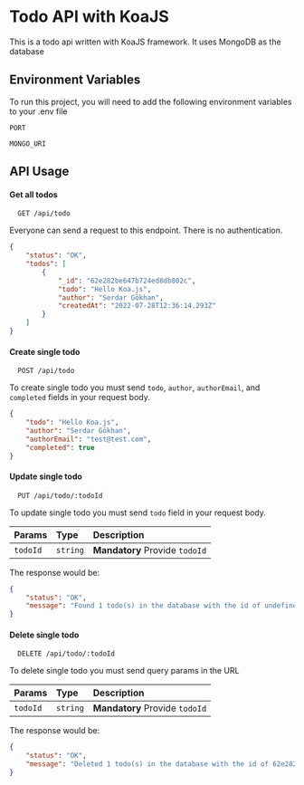 # Todo API with KoaJS

This is a todo api written with KoaJS framework. It uses MongoDB as the database

## Environment Variables

To run this project, you will need to add the following environment variables to your .env file

`PORT`

`MONGO_URI`

## API Usage

#### Get all todos

```
  GET /api/todo
```

Everyone can send a request to this endpoint. There is no authentication.

```json
{
    "status": "OK",
    "todos": [
        {
            "_id": "62e282be647b724ed8db802c",
            "todo": "Hello Koa.js",
            "author": "Serdar Gökhan",
            "createdAt": "2022-07-28T12:36:14.293Z"
        }
    ]
}
```

#### Create single todo

```
  POST /api/todo
```

To create single todo you must send `todo`, `author`, `authorEmail`, and `completed` fields in your request body.

```json
{
    "todo": "Hello Koa.js",
    "author": "Serdar Gökhan",
    "authorEmail": "test@test.com",
    "completed": true
}
```

#### Update single todo

```
  PUT /api/todo/:todoId
```

To update single todo you must send `todo` field in your request body.

| Params   | Type     | Description                    |
| :------- | :------- | :----------------------------- |
| `todoId` | `string` | **Mandatory** Provide `todoId` |

The response would be:

```json
{
    "status": "OK",
    "message": "Found 1 todo(s) in the database with the id of undefined. 1 of your todo(s) has been modified."
}
```

#### Delete single todo

```
  DELETE /api/todo/:todoId
```

To delete single todo you must send query params in the URL

| Params   | Type     | Description                    |
| :------- | :------- | :----------------------------- |
| `todoId` | `string` | **Mandatory** Provide `todoId` |

The response would be:

```json
{
    "status": "OK",
    "message": "Deleted 1 todo(s) in the database with the id of 62e282be647b724ed8db802c"
}
```
